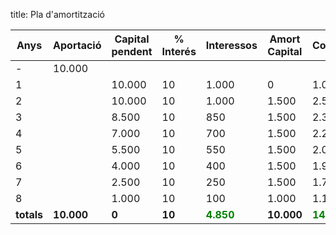 title: Pla d'amortització

Anys       | Aportació | Capital pendent | % Interés | Interessos | Amort Capital | Cobrament | Amortizat | Capital pendent
---------- | --------- | --------------- | --------- | ---------- | ------------- | --------- | --------- | ---------------
-          | 10.000    |                 |           |            |               |           |           |
1          |           | 10.000	         | 10        | 1.000      | 0             | 1.000     | 1.000     | 10.000
2          |           | 10.000          | 10        | 1.000      | 1.500         | 2.500     | 3.500     | 8.500
3          |           | 8.500           | 10        | 850        | 1.500         | 2.350     | 5.850     | 7.000
4          |           | 7.000           | 10        | 700        | 1.500         | 2.200     | 8.050     | 5.500
5          |           | 5.500	         | 10        | 550        | 1.500         | 2.050     | 10.100    | 4.000
6          |           | 4.000           | 10        | 400        | 1.500         | 1.900     | 12.000    | 2.500
7          |           | 2.500           | 10        | 250        | 1.500         | 1.750     | 13.750    | 1000
8          |           | 1.000	         | 10        | 100        | 1.000         | 1.100     | 14.850    | 0
**totals** |  **10.000**  | **0** | **10** | <strong style="color: green;">4.850</strong> | **10.000** | <strong style="color: green;">14.850</strong> | <strong style="color: green;">14.850</strong> | **0**